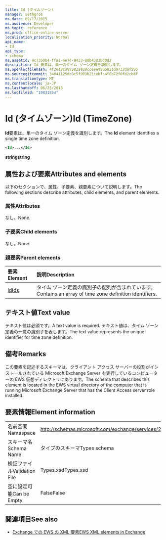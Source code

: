 ```yaml
---
title: Id (タイムゾーン)
manager: sethgros
ms.date: 09/17/2015
ms.audience: Developer
ms.topic: reference
ms.prod: office-online-server
localization_priority: Normal
api_name:
- Id
api_type:
- schema
ms.assetid: 4c7350b4-ffa1-4e7d-9433-80b4383bd0d2
description: Id 要素は、単一のタイム ゾーン定義を識別します。
ms.openlocfilehash: 4f2e18ca8a582a930cce9e0565821d9732daf555
ms.sourcegitcommit: 34041125dc8c5f993b21cebfc4f8b72f0fd2cb6f
ms.translationtype: MT
ms.contentlocale: ja-JP
ms.lasthandoff: 06/25/2018
ms.locfileid: "19831854"
---
```

# <a name="id-timezone"></a><span data-ttu-id="5bc09-103">Id (タイムゾーン)</span><span class="sxs-lookup"><span data-stu-id="5bc09-103">Id (TimeZone)</span></span>

<span data-ttu-id="5bc09-104">**Id**要素は、単一のタイム ゾーン定義を識別します。</span><span class="sxs-lookup"><span data-stu-id="5bc09-104">The **Id** element identifies a single time zone definition.</span></span> 
  
```xml
<Id>...</Id>
```

 <span data-ttu-id="5bc09-105">**string**</span><span class="sxs-lookup"><span data-stu-id="5bc09-105">**string**</span></span>
## <a name="attributes-and-elements"></a><span data-ttu-id="5bc09-106">属性および要素</span><span class="sxs-lookup"><span data-stu-id="5bc09-106">Attributes and elements</span></span>

<span data-ttu-id="5bc09-107">以下のセクションで、属性、子要素、親要素について説明します。</span><span class="sxs-lookup"><span data-stu-id="5bc09-107">The following sections describe attributes, child elements, and parent elements.</span></span>
  
### <a name="attributes"></a><span data-ttu-id="5bc09-108">属性</span><span class="sxs-lookup"><span data-stu-id="5bc09-108">Attributes</span></span>

<span data-ttu-id="5bc09-109">なし。</span><span class="sxs-lookup"><span data-stu-id="5bc09-109">None.</span></span>
  
### <a name="child-elements"></a><span data-ttu-id="5bc09-110">子要素</span><span class="sxs-lookup"><span data-stu-id="5bc09-110">Child elements</span></span>

<span data-ttu-id="5bc09-111">なし。</span><span class="sxs-lookup"><span data-stu-id="5bc09-111">None.</span></span>
  
### <a name="parent-elements"></a><span data-ttu-id="5bc09-112">親要素</span><span class="sxs-lookup"><span data-stu-id="5bc09-112">Parent elements</span></span>

|<span data-ttu-id="5bc09-113">**要素**</span><span class="sxs-lookup"><span data-stu-id="5bc09-113">**Element**</span></span>|<span data-ttu-id="5bc09-114">**説明**</span><span class="sxs-lookup"><span data-stu-id="5bc09-114">**Description**</span></span>|
|:-----|:-----|
|[<span data-ttu-id="5bc09-115">Id</span><span class="sxs-lookup"><span data-stu-id="5bc09-115">Ids</span></span>](ids.md) <br/> |<span data-ttu-id="5bc09-116">タイム ゾーン定義の識別子の配列が含まれています。</span><span class="sxs-lookup"><span data-stu-id="5bc09-116">Contains an array of time zone definition identifiers.</span></span>  <br/> |
   
## <a name="text-value"></a><span data-ttu-id="5bc09-117">テキスト値</span><span class="sxs-lookup"><span data-stu-id="5bc09-117">Text value</span></span>

<span data-ttu-id="5bc09-118">テキスト値は必須です。</span><span class="sxs-lookup"><span data-stu-id="5bc09-118">A text value is required.</span></span> <span data-ttu-id="5bc09-119">テキスト値は、タイム ゾーン定義の一意の識別子を表します。</span><span class="sxs-lookup"><span data-stu-id="5bc09-119">The text value represents the unique identifier for time zone definition.</span></span>
  
## <a name="remarks"></a><span data-ttu-id="5bc09-120">備考</span><span class="sxs-lookup"><span data-stu-id="5bc09-120">Remarks</span></span>

<span data-ttu-id="5bc09-121">この要素を記述するスキーマは、クライアント アクセス サーバーの役割がインストールされている Microsoft Exchange Server を実行しているコンピューターの EWS 仮想ディレクトリにあります。</span><span class="sxs-lookup"><span data-stu-id="5bc09-121">The schema that describes this element is located in the EWS virtual directory of the computer that is running Microsoft Exchange Server that has the Client Access server role installed.</span></span>
  
## <a name="element-information"></a><span data-ttu-id="5bc09-122">要素情報</span><span class="sxs-lookup"><span data-stu-id="5bc09-122">Element information</span></span>

|||
|:-----|:-----|
|<span data-ttu-id="5bc09-123">名前空間</span><span class="sxs-lookup"><span data-stu-id="5bc09-123">Namespace</span></span>  <br/> |http://schemas.microsoft.com/exchange/services/2006/types  <br/> |
|<span data-ttu-id="5bc09-124">スキーマ名</span><span class="sxs-lookup"><span data-stu-id="5bc09-124">Schema Name</span></span>  <br/> |<span data-ttu-id="5bc09-125">タイプのスキーマ</span><span class="sxs-lookup"><span data-stu-id="5bc09-125">Types schema</span></span>  <br/> |
|<span data-ttu-id="5bc09-126">検証ファイル</span><span class="sxs-lookup"><span data-stu-id="5bc09-126">Validation File</span></span>  <br/> |<span data-ttu-id="5bc09-127">Types.xsd</span><span class="sxs-lookup"><span data-stu-id="5bc09-127">Types.xsd</span></span>  <br/> |
|<span data-ttu-id="5bc09-128">空に設定可能</span><span class="sxs-lookup"><span data-stu-id="5bc09-128">Can be Empty</span></span>  <br/> |<span data-ttu-id="5bc09-129">False</span><span class="sxs-lookup"><span data-stu-id="5bc09-129">False</span></span>  <br/> |
   
## <a name="see-also"></a><span data-ttu-id="5bc09-130">関連項目</span><span class="sxs-lookup"><span data-stu-id="5bc09-130">See also</span></span>



- [<span data-ttu-id="5bc09-131">Exchange での EWS の XML 要素</span><span class="sxs-lookup"><span data-stu-id="5bc09-131">EWS XML elements in Exchange</span></span>](ews-xml-elements-in-exchange.md)


